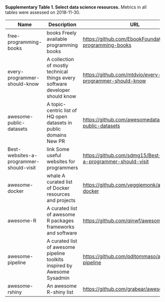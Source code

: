 **Supplementary Table 1. Select data science resources.** Metrics in all tables were assessed on 2018-11-30.

| Name                                    | Description                                                                  | URL                                                               | Stars  | Watchers | Forks |
|-----------------------------------------|------------------------------------------------------------------------------|-------------------------------------------------------------------|--------|----------|-------|
| free-programming-books                  | books Freely available programming books                                     | https://github.com/EbookFoundation/free-programming-books         | 114409 | 8014     | 28871 |
| every-programmer-should-know            | A collection of mostly technical things every software developer should know | https://github.com/mtdvio/every-programmer-should-know            | 35592  | 1652     | 3201  |
| awesome-public-datasets                 | A topic-centric list of HQ open datasets in public domains New PR            | https://github.com/awesomedata/awesome-public-datasets            | 29399  | 1901     | 4882  |
| Best-websites-a-programmer-should-visit | link Some useful websites for programmers                                    | https://github.com/sdmg15/Best-websites-a-programmer-should-visit | 23387  | 986      | 2587  |
| awesome-docker                          | whale A curated list of Docker resources and projects                        | https://github.com/veggiemonk/awesome-docker                      | 13016  | 667      | 1493  |
| awesome-R                               | A curated list of awesome R packages frameworks and software                 | https://github.com/qinwf/awesome-R                                | 3260   | 389      | 1105  |
| awesome-pipeline                        | A curated list of awesome pipeline toolkits inspired by Awesome Sysadmin     | https://github.com/pditommaso/awesome-pipeline                    | 1793   | 147      | 211   |
| awesome-rshiny                          | An awesome R-shiny list                                                      | https://github.com/grabear/awesome-rshiny                         | 207    | 27       | 48    |